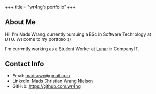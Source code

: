 +++
title = "wr4ng's portfolio"
+++

## About Me
Hi! I'm Mads Wrang, currently pursuing a BSc in Software Technology at DTU. Welcome to my portfolio :))

I'm currently working as a Student Worker at [Lunar](https://www.linkedin.com/company/lunarbank/) in Company IT.

## Contact Info
- Email: madscwn@gmail.com
- LinkedIn: [Mads Christian Wrang Nielsen](https://www.linkedin.com/in/mads-christian-wrang-nielsen-938a4a19a)
- GitHub: https://github.com/wr4ng
